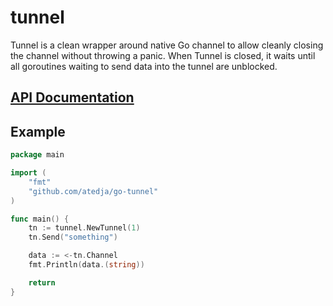 # tunnel

Tunnel is a clean wrapper around native Go channel to allow cleanly closing the
channel without throwing a panic. When Tunnel is closed, it waits until all
goroutines waiting to send data into the tunnel are unblocked.

## [API Documentation](https://godoc.org/github.com/atedja/go-tunnel)

## Example

```go
package main

import (
	"fmt"
	"github.com/atedja/go-tunnel"
)

func main() {
	tn := tunnel.NewTunnel(1)
	tn.Send("something")

	data := <-tn.Channel
	fmt.Println(data.(string))

	return
}
```


